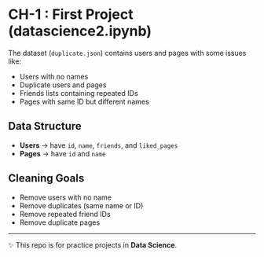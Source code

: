 # CH-1 : First Project (datascience2.ipynb)
The dataset (`duplicate.json`) contains users and pages with some issues like:
- Users with no names
- Duplicate users and pages
- Friends lists containing repeated IDs
- Pages with same ID but different names

## Data Structure
- **Users** → have `id`, `name`, `friends`, and `liked_pages`
- **Pages** → have `id` and `name`

## Cleaning Goals
- Remove users with no name  
- Remove duplicates (same name or ID)  
- Remove repeated friend IDs  
- Remove duplicate pages  

---
✨ This repo is for practice projects in **Data Science**.
